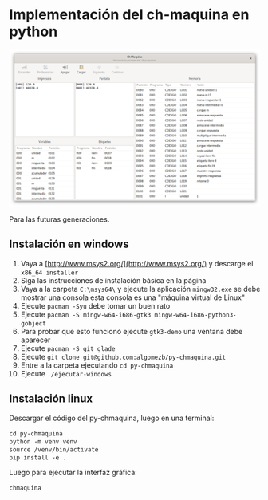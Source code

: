 # Implementación del ch-maquina en python

![Interfaz del ch-maquina](capturas/esplendor.png)

Para las futuras generaciones.

## Instalación en windows

1. Vaya a [http://www.msys2.org/](http://www.msys2.org/) y descarge el `x86_64 installer`
2. Siga las instrucciones de instalación básica en la página
3. Vaya a la carpeta `C:\msys64\` y ejecute la aplicación `mingw32.exe` se debe mostrar una consola esta consola es una "máquina virtual de Linux"
4. Ejecute `pacman -Syu` debe tomar un buen rato
5. Ejecute `pacman -S mingw-w64-i686-gtk3 mingw-w64-i686-python3-gobject`
6. Para probar que esto funcionó ejecute `gtk3-demo` una ventana debe aparecer
7. Ejecute `pacman -S git glade`
8. Ejecute `git clone git@github.com:algomezb/py-chmaquina.git`
9. Entre a la carpeta ejecutando `cd py-chmaquina`
10. Ejecute `./ejecutar-windows`

## Instalación linux

Descargar el código del py-chmaquina, luego en una terminal:

```
cd py-chmaquina
python -m venv venv
source /venv/bin/activate
pip install -e .
```

Luego para ejecutar la interfaz gráfica:

```
chmaquina
```